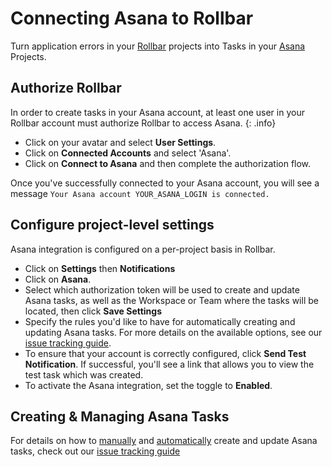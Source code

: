 # Connecting Asana to Rollbar

Turn application errors in your [Rollbar](https://rollbar.com/) projects into Tasks in your
[Asana](https://asana.com/) Projects.

## Authorize Rollbar

In order to create tasks in your Asana account, at least one user in your Rollbar account must authorize Rollbar to access Asana.
{: .info}

* Click on your avatar and select **User Settings**.
* Click on **Connected Accounts** and select 'Asana'.
* Click on **Connect to Asana** and then complete the authorization flow.  

Once you've successfully connected to your Asana account, you will see a message `Your Asana account YOUR_ASANA_LOGIN is connected.`

## Configure project-level settings

Asana integration is configured on a per-project basis in Rollbar.

* Click on **Settings** then **Notifications**
* Click on **Asana**.
* Select which authorization token will be used to create and update Asana tasks, as well as the Workspace or Team where the tasks will be located, then click **Save Settings** 
* Specify the rules you'd like to have for automatically creating and updating Asana tasks.  For more details on the available options, see our [issue tracking guide](/docs/issue-tracking/#automatic-issue-tracking).
* To ensure that your account is correctly configured, click **Send Test Notification**.  If successful, you'll see a link that allows you to view the test task which was created.
* To activate the Asana integration, set the toggle to **Enabled**.

## Creating & Managing Asana Tasks

For details on how to [manually](/docs/issues-tracking/#manual-issue-tracking) and [automatically](/docs/issue-tracking/#automatic-issue-tracking) create and update Asana tasks, check out our [issue tracking guide](/docs/issue-tracking/)
